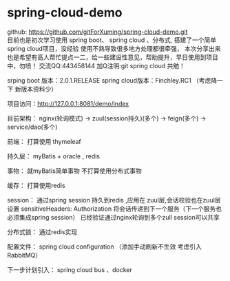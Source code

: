 # spring-cloud-demo
github: https://github.com/gitForXuming/spring-cloud-demo.git </br>
目前也是初次学习使用 spring boot、 spring cloud 、分布式, 搭建了一个简单spring cloud项目，没经验 使用不熟导致很多地方处理都很牵强，
本次分享出来也是希望有高人帮忙提点一二，给一些建设性意见，帮助提升，早日使用到项目中，勿喷！ 交流QQ:443458144 加Q注明:git spring cloud
共勉！

srping boot 版本：2.0.1.RELEASE
spring cloud版本：Finchley.RC1
（考虑降一下 新版本资料少）

项目访问：http://127.0.0.1:8081/demo/index

目前架构：
nginx(轮询模式) -> zuul(session持久)(多个) -> feign(多个) -> service/dao(多个)

前端：
打算使用 thymeleaf

持久层：
myBatis + oracle , redis

事物：
就myBatis简单事物 不打算使用分布式事物

缓存：
打算使用redis

session：
通过spring session 持久到redis ,应用在 zuul层,会话校验也在zuul层
设置 sensitiveHeaders: Authorization 将会话传递到下一个服务（下一个服务也必须集成spring session）
已经验证通过nginx轮询到多个zull session可以共享

分布式锁：
通过redis实现

配置文件：
spring cloud configuration （添加手动刷新不生效 考虑引入RabbitMQ）

下一步计划引入：
spring cloud bus 、docker



